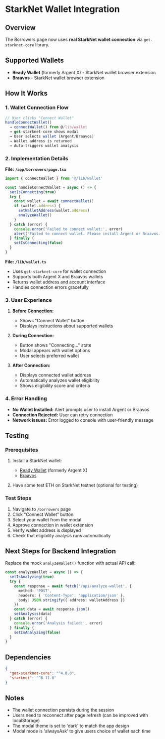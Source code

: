 # StarkNet Wallet Integration

## Overview
The Borrowers page now uses **real StarkNet wallet connection** via `get-starknet-core` library.

## Supported Wallets
- **Ready Wallet** (formerly Argent X) - StarkNet wallet browser extension
- **Braavos** - StarkNet wallet browser extension

## How It Works

### 1. Wallet Connection Flow
```typescript
// User clicks "Connect Wallet"
handleConnectWallet() 
  → connectWallet() from @/lib/wallet
  → get-starknet-core shows modal
  → User selects wallet (Argent/Braavos)
  → Wallet address is returned
  → Auto-triggers wallet analysis
```

### 2. Implementation Details

**File: `/app/borrowers/page.tsx`**
```typescript
import { connectWallet } from '@/lib/wallet'

const handleConnectWallet = async () => {
  setIsConnecting(true)
  try {
    const wallet = await connectWallet()
    if (wallet.address) {
      setWalletAddress(wallet.address)
      analyzeWallet()
    }
  } catch (error) {
    console.error('Failed to connect wallet:', error)
    alert('Failed to connect wallet. Please install Argent or Braavos.')
  } finally {
    setIsConnecting(false)
  }
}
```

**File: `/lib/wallet.ts`**
- Uses `get-starknet-core` for wallet connection
- Supports both Argent X and Braavos wallets
- Returns wallet address and account interface
- Handles connection errors gracefully

### 3. User Experience

1. **Before Connection:**
   - Shows "Connect Wallet" button
   - Displays instructions about supported wallets

2. **During Connection:**
   - Button shows "Connecting..." state
   - Modal appears with wallet options
   - User selects preferred wallet

3. **After Connection:**
   - Displays connected wallet address
   - Automatically analyzes wallet eligibility
   - Shows eligibility score and criteria

### 4. Error Handling

- **No Wallet Installed:** Alert prompts user to install Argent or Braavos
- **Connection Rejected:** User can retry connection
- **Network Issues:** Error logged to console with user-friendly message

## Testing

### Prerequisites
1. Install a StarkNet wallet:
   - [Ready Wallet](https://www.argent.xyz/) (formerly Argent X)
   - [Braavos](https://braavos.app/)

2. Have some test ETH on StarkNet testnet (optional for testing)

### Test Steps
1. Navigate to `/borrowers` page
2. Click "Connect Wallet" button
3. Select your wallet from the modal
4. Approve connection in wallet extension
5. Verify wallet address is displayed
6. Check that eligibility analysis runs automatically

## Next Steps for Backend Integration

Replace the mock `analyzeWallet()` function with actual API call:

```typescript
const analyzeWallet = async () => {
  setIsAnalyzing(true)
  try {
    const response = await fetch('/api/analyze-wallet', {
      method: 'POST',
      headers: { 'Content-Type': 'application/json' },
      body: JSON.stringify({ address: walletAddress })
    })
    const data = await response.json()
    setAnalysis(data)
  } catch (error) {
    console.error('Analysis failed:', error)
  } finally {
    setIsAnalyzing(false)
  }
}
```

## Dependencies

```json
{
  "get-starknet-core": "^4.0.0",
  "starknet": "^6.11.0"
}
```

## Notes

- The wallet connection persists during the session
- Users need to reconnect after page refresh (can be improved with localStorage)
- The modal theme is set to 'dark' to match the app design
- Modal mode is 'alwaysAsk' to give users choice of wallet each time
